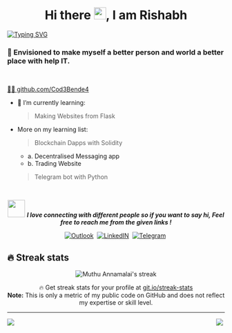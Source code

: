 <h1 align = "center"> Hi there <img src="https://raw.githubusercontent.com/MartinHeinz/MartinHeinz/master/wave.gif" width="28px">, I am Rishabh</h2>

[![Typing SVG](https://readme-typing-svg.herokuapp.com?color=%2336BCF7&width=500&lines=Blockchain+%26+Cybersecurity+Enthusiast;Self-taught+Python+Developer;Learning+%26+Sharing)](https://git.io/typing-svg)

<h3> 🔭 Envisioned to make myself a better person and world a better place with help IT. </h3>
</br>

[👨‍💻 github.com/Cod3Bende4](https://github.com/Cod3Bende4)

- 🌱 I’m currently learning:
  > Making Websites from Flask
- More on my learning list:
  
  > Blockchain 
    > Dapps with Solidity 
    * a. Decentralised Messaging app
    * b. Trading Website 
    >Telegram bot with Python

</br>

<p align="center">
<img src="https://media.giphy.com/media/LnQjpWaON8nhr21vNW/giphy.gif" width="40"> <em><b>I love connecting with different people so if you want to say hi, Feel free to reach me from the given links !</b> </em> 
</p>

<p align = "center">
<a href="mailto:rishabhsikarwar@outlook.com"><img src="https://img.shields.io/badge/Mail-444444?style=social&logo=microsoftoutlook&logoColor=blue&label=Outlook" alt="Outlook"></a>&nbsp;
<!-- <a href="mailto:rishabhsikarwar@outlook.com"><img src="https://img.shields.io/badge/E--Mail-ffffff?style=flat&logo=gmail&logoColor=red" alt="Gmail"></a>&nbsp; -->
<a href="https://www.linkedin.com/in/rishabh-sikarwar"><img src="https://img.shields.io/badge/Connect-444444?style=social&logo=linkedin&logoColor=blue&label=LinkedIn" alt="LinkedIN"></a>&nbsp;
<a href="https://t.me/LeonardoVinci"><img src="https://img.shields.io/badge/Message-444444?style=social&logo=telegram&label=Telegram" alt="Telegram"></a>&nbsp;
</p>


## 🔥 Streak stats

<p align="center">
    <img title="🔥 Get streak stats for your profile at git.io/streak-stats" alt="Muthu Annamalai's streak" src="https://github-readme-streak-stats.herokuapp.com?user=Cod3Bende4&theme=vue-dark&date_format=M%20j%5B%2C%20Y%5D&border=0A1FDD"/>
  
  <p align="center">🔥 Get streak stats for your profile at <a href="https://git.io/streak-stats">git.io/streak-stats</a> <br>   <b>Note:</b> This is only a metric of my public code on GitHub and does not reflect my expertise or skill level.</p>
</p>

<!-- 📘 Latest Blog Articles
BLOG-POST-LIST:START
- [What is Github License And How To Add Them?](https://muthuannamalai.tech/what-is-github-license-and-how-to-add-them)
- [10 Bad Coding Habits You Need to Put an End to Right Now](https://muthuannamalai.tech/10-bad-coding-habits-you-need-to-put-an-end-to-right-now)
- [10 Best Websites for Practising and Perfecting Front-End Development](https://muthuannamalai.tech/10-best-websites-for-practising-and-perfecting-front-end-development)
- [Open Source Best Practices](https://muthuannamalai.tech/open-source-best-practices)
- [How To Make a Quick Readme File in Github](https://muthuannamalai.tech/how-to-make-a-quick-readme-file-in-github) -->
<!-- BLOG-POST-LIST:END -->

<!-- ▶ [...more blog articles]( https://muthuannamalai.hashnode.dev/) -->


<hr>

<p align = "left">
<a href="https://github.com/Cod3Bende4"><img src="https://img.shields.io/badge/GitHub-100000?style=flat&logo=github&logoColor=white alt="GitHub" /></a>&nbsp;
<span style="float:right">
<a href="https://hashnode.com/@BlackBull"><img src="https://img.shields.io/badge/Hashnode-2962FF?style=flat&logo=hashnode&logoColor=white alt="HashNode" /></a>&nbsp;
</span>
</p>
